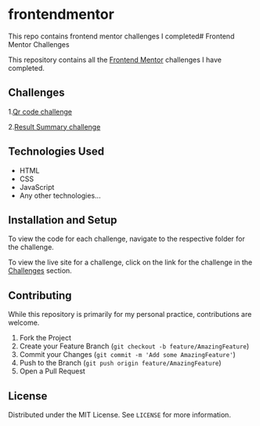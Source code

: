 # frontendmentor
This repo contains frontend mentor challenges I completed# Frontend Mentor Challenges

This repository contains all the [Frontend Mentor](https://www.frontendmentor.io/) challenges I have completed.

## Challenges

1.[Qr code challenge](https://github.com/win5ton0c/frontendmentor/tree/main/Frontend/qr-code-challenge) 

2.[Result Summary challenge](https://github.com/win5ton0c/frontendmentor/tree/main/Frontend/results-summary-challenge)



## Technologies Used

- HTML
- CSS
- JavaScript
- Any other technologies...

## Installation and Setup

To view the code for each challenge, navigate to the respective folder for the challenge.

To view the live site for a challenge, click on the link for the challenge in the [Challenges](#challenges) section.

## Contributing

While this repository is primarily for my personal practice, contributions are welcome.

1. Fork the Project
2. Create your Feature Branch (`git checkout -b feature/AmazingFeature`)
3. Commit your Changes (`git commit -m 'Add some AmazingFeature'`)
4. Push to the Branch (`git push origin feature/AmazingFeature`)
5. Open a Pull Request

## License

Distributed under the MIT License. See `LICENSE` for more information.
